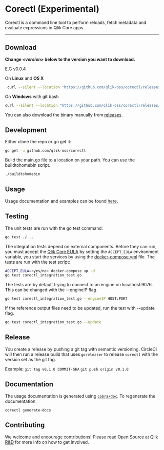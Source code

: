 # Corectl (Experimental)

Corectl is a command line tool to perform reloads, fetch metadata and evaluate expressions in Qlik Core apps.

---

## Download

**Change _\<version\>_ below to the version you want to download.**

E.G v0.0.4

On **Linux** and **OS X**

```bash
 curl --silent --location "https://github.com/qlik-oss/corectl/releases/download/<version>/corectl-$(uname -s)-x86_64.tar.gz" | tar xz -C /tmp && mv /tmp/corectl /usr/local/bin/corectl
```

On **Windows** with git bash

```bash
curl --silent --location "https://github.com/qlik-oss/corectl/releases/download/<version>/corectl-windows-x86_64.zip" > corectl.zip && unzip ./corectl.zip -d "$HOME/bin/" && rm ./corectl.zip
```

You can also download the binary manually from [releases](https://github.com/qlik-oss/corectl/releases).

## Development

Either clone the repo or go get it:

```bash
go get -u github.com/qlik-oss/corectl
```

Build the main.go file to a location on your path. You can use the buildtohomebin script.

```bash
./buildtohomebin
```

## Usage

Usage documentation and examples can be found [here](./docs/corectl.md).

## Testing

The unit tests are run with the go test command:

```sh
go test ./...
```

The integration tests depend on external components. Before they can run, you must accept the [Qlik Core EULA](https://core.qlik.com/eula/) 
by setting the `ACCEPT_EULA` environment variable, you start the services by using the [docker-compose.yml](./docker-compose.yml) file.
The tests are run with the test script:

```sh
ACCEPT_EULA=<yes/no> docker-compose up -d
go test corectl_integration_test.go
```

The tests are by default trying to connect to an engine on localhost:9076. This can be changed with the --engineIP flag.

```sh
go test corectl_integration_test.go --engineIP HOST:PORT
```

If the reference output files need to be updated, run the test with --update flag.

```sh
go test corectl_integration_test.go --update
```

## Release

You create a release by pushing a git tag with semantic versioning.
CircleCi will then run a release build that uses `goreleaser` to release `corectl` with the version set as the git tag.

Example:
`git tag v0.1.0 COMMIT-SHA`
`git push origin v0.1.0`

## Documentation

The usage documentation is generated using [`cobra/doc`](https://github.com/spf13/cobra/blob/master/doc/md_docs.md).
To regenerate the documentation:

`corectl generate-docs`

## Contributing

We welcome and encourage contributions! Please read [Open Source at Qlik R&D](https://github.com/qlik-oss/open-source)
for more info on how to get involved.

